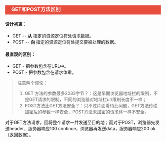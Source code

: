 <h3 style="padding-bottom:6px; padding-left:20px; color:#ffffff; background-color:#E74C3C;">GET和POST方法区别</h3>

#### 设计初衷：

- GET -- **从** 指定的资源定位符处请求数据。
- POST -- **向** 指定的资源定位符处提交要被处理的数据。

#### 最直观的区别：

- GET - 把参数包含在URL中。
- POST - 把参数包含在请求体重。

> 注意两个谬论：
>
> 1. GET 方法的参数最多2083字节？：这是早期浏览器地址栏的限制，不是GET请求的限制，不同的浏览器对地址栏url限制长度不一样；
> 2. POST方法比GET方法安全？：只不过片面看待此问题，GET方法传递加密后的参数一样安全，POST方法未加密的请求体一样不安全。



对于GET方法请求，回将整个请求一并发送至目的地；而对于POST，浏览器先发送header，服务器响应100 continue，浏览器再发送data，服务器响应200 ok（返回数据）。